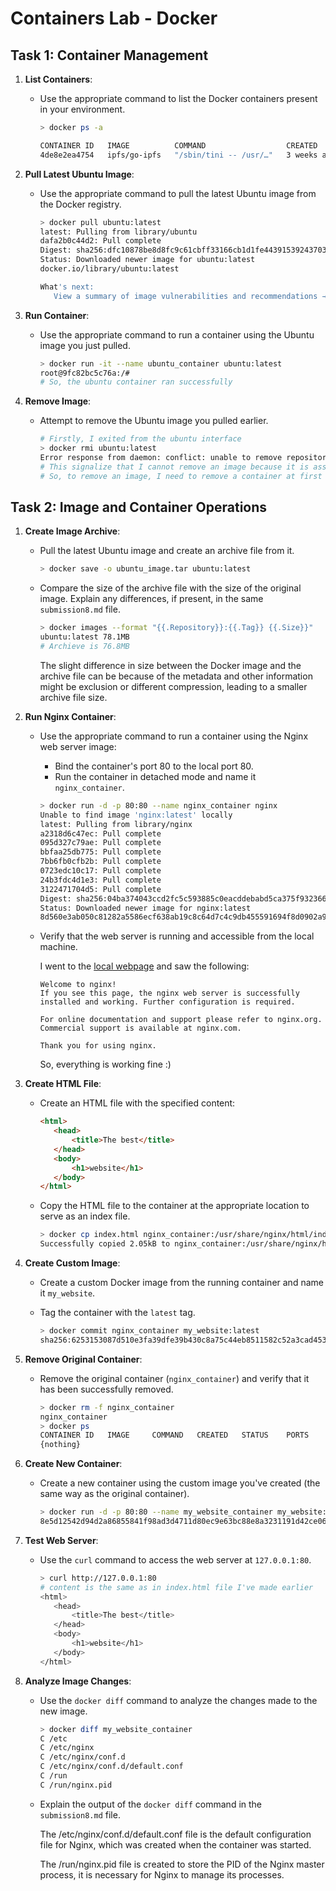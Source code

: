 # Containers Lab - Docker

## Task 1: Container Management

1. **List Containers**:
   - Use the appropriate command to list the Docker containers present in your environment.

     ```sh
     > docker ps -a

     CONTAINER ID   IMAGE          COMMAND                  CREATED       STATUS                        PORTS                     NAMES
     4de8e2ea4754   ipfs/go-ipfs   "/sbin/tini -- /usr/…"   3 weeks ago   Exited (255) 12 seconds ago   0.0.0.0:4001->4001/tcp, 0.0.0.0:5001->5001/tcp, 4001/udp, 0.0.0.0:8080->8080/tcp, 8081/tcp   ipfs_host
     ```

2. **Pull Latest Ubuntu Image**:
   - Use the appropriate command to pull the latest Ubuntu image from the Docker registry.

     ```sh
     > docker pull ubuntu:latest
     latest: Pulling from library/ubuntu
     dafa2b0c44d2: Pull complete
     Digest: sha256:dfc10878be8d8fc9c61cbff33166cb1d1fe44391539243703c72766894fa834a
     Status: Downloaded newer image for ubuntu:latest
     docker.io/library/ubuntu:latest
     
     What's next:
        View a summary of image vulnerabilities and recommendations → docker scout quickview ubuntu:latest
     ```

3. **Run Container**:
   - Use the appropriate command to run a container using the Ubuntu image you just pulled.

     ```sh
     > docker run -it --name ubuntu_container ubuntu:latest
     root@9fc82bc5c76a:/#
     # So, the ubuntu container ran successfully
     ```

4. **Remove Image**:
   - Attempt to remove the Ubuntu image you pulled earlier.

     ```sh
     # Firstly, I exited from the ubuntu interface
     > docker rmi ubuntu:latest
     Error response from daemon: conflict: unable to remove repository reference "ubuntu:latest" (must force) - container 9fc82bc5c76a is using its referenced image b1e9cef3f297
     # This signalize that I cannot remove an image because it is assosiated with the existing container.
     # So, to remove an image, I need to remove a container at first
     ```

## Task 2: Image and Container Operations

1. **Create Image Archive**:
   - Pull the latest Ubuntu image and create an archive file from it.

     ```sh
     > docker save -o ubuntu_image.tar ubuntu:latest
     ```

   - Compare the size of the archive file with the size of the original image. Explain any differences, if present, in the same `submission8.md` file.
     ```sh
     > docker images --format "{{.Repository}}:{{.Tag}} {{.Size}}"
     ubuntu:latest 78.1MB
     # Archieve is 76.8MB
     ```
    
     The slight difference in size between the Docker image and the archive file can be because of the metadata and other information might be exclusion or different compression, leading to a smaller archive file size.

2. **Run Nginx Container**:
   - Use the appropriate command to run a container using the Nginx web server image:
     - Bind the container's port 80 to the local port 80.
     - Run the container in detached mode and name it `nginx_container`.

     ```sh
     > docker run -d -p 80:80 --name nginx_container nginx
     Unable to find image 'nginx:latest' locally
     latest: Pulling from library/nginx
     a2318d6c47ec: Pull complete
     095d327c79ae: Pull complete
     bbfaa25db775: Pull complete
     7bb6fb0cfb2b: Pull complete
     0723edc10c17: Pull complete
     24b3fdc4d1e3: Pull complete
     3122471704d5: Pull complete
     Digest: sha256:04ba374043ccd2fc5c593885c0eacddebabd5ca375f9323666f28dfd5a9710e3
     Status: Downloaded newer image for nginx:latest
     8d560e3ab050c81282a5586ecf638ab19c8c64d7c4c9db455591694f8d0902a9
     ```

   - Verify that the web server is running and accessible from the local machine.

     I went to the [local webpage](http://localhost:80) and saw the following:
     ```
     Welcome to nginx!
     If you see this page, the nginx web server is successfully installed and working. Further configuration is required.

     For online documentation and support please refer to nginx.org.
     Commercial support is available at nginx.com.

     Thank you for using nginx.
     ```

     So, everything is working fine :)

3. **Create HTML File**:
   - Create an HTML file with the specified content:

     ```html
     <html>
        <head>
            <title>The best</title>
        </head>
        <body>
            <h1>website</h1>
        </body>
     </html>
     ```

   - Copy the HTML file to the container at the appropriate location to serve as an index file.

     ```sh
     > docker cp index.html nginx_container:/usr/share/nginx/html/index.html
     Successfully copied 2.05kB to nginx_container:/usr/share/nginx/html/index.html 
     ```

4. **Create Custom Image**:
   - Create a custom Docker image from the running container and name it `my_website`.
   - Tag the container with the `latest` tag.

     ```sh
     > docker commit nginx_container my_website:latest
     sha256:6253153087d510e3fa39dfe39b430c8a75c44eb8511582c52a3cad4536a24ce9
     ```

5. **Remove Original Container**:
   - Remove the original container (`nginx_container`) and verify that it has been successfully removed.

     ```sh
     > docker rm -f nginx_container
     nginx_container
     > docker ps
     CONTAINER ID   IMAGE     COMMAND   CREATED   STATUS    PORTS     NAMES
     {nothing}
     ```

6. **Create New Container**:
   - Create a new container using the custom image you've created (the same way as the original container).

     ```sh
     > docker run -d -p 80:80 --name my_website_container my_website:latest
     8e5d12542d94d2a86855841f98ad3d4711d80ec9e63bc88e8a3231191d42ce06
     ```

7. **Test Web Server**:
   - Use the `curl` command to access the web server at `127.0.0.1:80`.

     ```sh
     > curl http://127.0.0.1:80
     # content is the same as in index.html file I've made earlier
     <html>
        <head>
            <title>The best</title>
        </head>
        <body>
            <h1>website</h1>
        </body>
     </html>
     ```

8. **Analyze Image Changes**:
   - Use the `docker diff` command to analyze the changes made to the new image.

     ```sh
     > docker diff my_website_container
     C /etc
     C /etc/nginx
     C /etc/nginx/conf.d
     C /etc/nginx/conf.d/default.conf
     C /run
     C /run/nginx.pid
     ```

   - Explain the output of the `docker diff` command in the `submission8.md` file.

     The /etc/nginx/conf.d/default.conf file is the default configuration file for Nginx, which was created when the container was started.

     The /run/nginx.pid file is created to store the PID of the Nginx master process, it is necessary for Nginx to manage its processes.